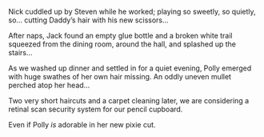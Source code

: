 Nick cuddled up by Steven while he worked; playing so sweetly, so quietly, so… cutting Daddy’s hair with his new scissors…

After naps, Jack found an empty glue bottle and a broken white trail squeezed from the dining room, around the hall, and splashed up the stairs…

As we washed up dinner and settled in for a quiet evening, Polly emerged with huge swathes of her own hair missing. An oddly uneven mullet perched atop her head…

Two very short haircuts and a carpet cleaning later, we are considering a retinal scan security system for our pencil cupboard.

Even if Polly _is_ adorable in her new pixie cut.